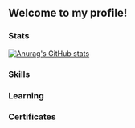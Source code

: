## Welcome to my profile!

### Stats
[![Anurag's GitHub stats](https://github-readme-stats.vercel.app/api?username=Souritz&count_private=true&show_icons=true&theme=cobalt)](https://github.com/anuraghazra/github-readme-stats)

### Skills


### Learning


### Certificates
